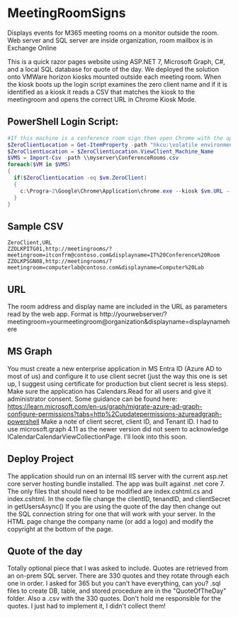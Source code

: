# MeetingRoomSigns
Displays events for M365 meeting rooms on a monitor outside the room.  Web server and SQL server are inside organization, room mailbox is in Exchange Online

This is a quick razor pages website using ASP.NET 7, Microsoft Graph, C#, and a local SQL database for quote of the day.  We deployed the solution onto VMWare horizon kiosks mounted outside each meeting room.
When the kiosk boots up the login script examines the zero client name and if it is identified as a kiosk it reads a CSV that matches the kiosk to the meetingroom and opens the correct URL in Chrome Kiosk Mode.

## PowerShell Login Script:
```powershell
#If this machine is a conference room sign then open Chrome with the appropriate URL
$ZeroClientLocation = Get-ItemProperty -path "hkcu:\volatile environment" -Name "ViewClient_Machine_Name"
$ZeroClientLocation = $ZeroClientLocation.ViewClient_Machine_Name
$VMS = Import-Csv -path \\myserver\ConferenceRooms.csv
foreach($VM in $VMS)
{
  if($ZeroClientLocation -eq $vm.ZeroClient)
  {
    c:\Progra~2\Google\Chrome\Application\chrome.exe --kiosk $vm.URL --disable-infobars -no-default-browser-check
  }
}
```

## Sample CSV
```
ZeroClient,URL
ZZOLKPITG01,http://meetingrooms/?meetingroom=itconfrm@contoso.com&displayname=IT%20Conference%20Room
ZZOLKPSGN08,http://meetingrooms/?meetingroom=computerlab@contoso.com&displayname=Computer%20Lab
```

## URL
The room address and display name are included in the URL as parameters read by the web app.  Format is http://yourwebserver/?meetingroom=yourmeetingroom@organization&displayname=displaynamehere

## MS Graph
You must create a new enterprise application in MS Entra ID (Azure AD to most of us) and configure it to use client secret (just the way this one is set up, I suggest using certificate for production 
but client secret is less steps).  Make sure the application has Calendars.Read for all users and give it administrator consent.  Some guidance can be found here:
https://learn.microsoft.com/en-us/graph/migrate-azure-ad-graph-configure-permissions?tabs=http%2Cupdatepermissions-azureadgraph-powershell
Make a note of client secret, client ID, and Tenant ID.
I had to use microsoft.graph 4.11 as the newer version did not seem to acknowledge ICalendarCalendarViewCollectionPage.  I'll look into this soon.

## Deploy Project
The application should run on an internal IIS server with the current asp.net core server hosting bundle installed.  The app was built against .net core 7.  The only files that should need to be modified
are index.cshtml.cs and index.cshtml.  In the code file change the clientID, tenandID, and clientSecret in getUsersAsync()  If you are using the quote of the day then change out the SQL connection string
for one that will work with your server.  In the HTML page change the company name (or add a logo) and modify the copyright at the bottom of the page.

## Quote of the day
Totally optional piece that I was asked to include.  Quotes are retrieved from an on-prem SQL server.  There are 330 quotes and they rotate through each one in order.  I asked for 365 but you can't have
everything, can you?  .sql files to create DB, table, and stored procedure are in the "QuoteOfTheDay" folder.  Also a .csv with the 330 quotes.  Don't hold me responsible for the quotes.  I just had to
implement it, I didn't collect them!




